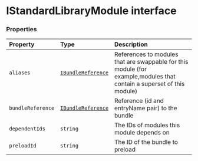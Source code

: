 # IStandardLibraryModule interface










### Properties

| Property	   | Type	| Description|
|:-------------|:-------|:-----------|
|`aliases`      | [`IBundleReference`](../sp-module-interfaces/ibundlereference.md) | References to modules that are swappable for this module (for example,modules that contain a superset of  this module) |
|`bundleReference`      | [`IBundleReference`](../sp-module-interfaces/ibundlereference.md) | Reference (id and entryName pair) to the bundle |
|`dependentIds`      | `string` | The IDs of modules this module depends on |
|`preloadId`      | `string` | The ID of the bundle to preload |





